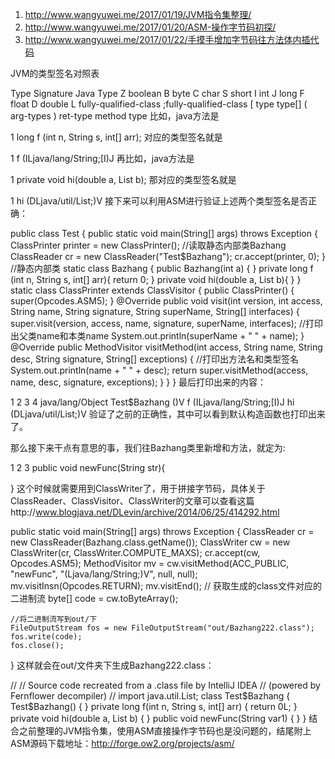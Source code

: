 
1. http://www.wangyuwei.me/2017/01/19/JVM指令集整理/
2. http://www.wangyuwei.me/2017/01/20/ASM-操作字节码初探/
3. http://www.wangyuwei.me/2017/01/22/手摸手增加字节码往方法体内插代码


JVM的类型签名对照表

Type Signature	Java Type
Z	boolean
B	byte
C	char
S	short
I	int
J	long
F	float
D	double
L	fully-qualified-class ;fully-qualified-class
[ type	type[]
( arg-types ) ret-type	method type
比如，java方法是

1
long f (int n, String s, int[] arr);
对应的类型签名就是

1
f (ILjava/lang/String;[I)J
再比如，java方法是

1
private void hi(double a, List<String> b);
那对应的类型签名就是

1
hi (DLjava/util/List;)V
接下来可以利用ASM进行验证上述两个类型签名是否正确：


public class Test {
    public static void main(String[] args) throws Exception {
        ClassPrinter printer = new ClassPrinter();
        //读取静态内部类Bazhang
        ClassReader cr = new ClassReader("Test$Bazhang");
        cr.accept(printer, 0);
    }
    //静态内部类
    static class Bazhang {
        public Bazhang(int a) {
        }
        private long f (int n, String s, int[] arr){
            return 0;
        }
        private void hi(double a, List<String> b){
        }
    }
    static class ClassPrinter extends ClassVisitor {
        public ClassPrinter() {
            super(Opcodes.ASM5);
        }
        @Override
        public void visit(int version, int access, String name, String signature, String superName, String[] interfaces) {
            super.visit(version, access, name, signature, superName, interfaces);
            //打印出父类name和本类name
            System.out.println(superName + " " + name);
        }
        @Override
        public MethodVisitor visitMethod(int access, String name, String desc, String signature, String[] exceptions) {
            //打印出方法名和类型签名
            System.out.println(name + " " + desc);
            return super.visitMethod(access, name, desc, signature, exceptions);
        }
    }
}
最后打印出来的内容：

1
2
3
4
java/lang/Object Test$Bazhang
<init> ()V
f (ILjava/lang/String;[I)J
hi (DLjava/util/List;)V
验证了之前的正确性，其中可以看到默认构造函数也打印出来了。

那么接下来干点有意思的事，我们往Bazhang类里新增和方法，就定为:

1
2
3
public void newFunc(String str){
   
}
这个时候就需要用到ClassWriter了，用于拼接字节码，具体关于ClassReader、ClassVisitor、ClassWriter的文章可以查看这篇http://www.blogjava.net/DLevin/archive/2014/06/25/414292.html


public static void main(String[] args) throws Exception {
    ClassReader cr = new ClassReader(Bazhang.class.getName());
    ClassWriter cw = new ClassWriter(cr, ClassWriter.COMPUTE_MAXS);
    cr.accept(cw, Opcodes.ASM5);
    MethodVisitor mv = cw.visitMethod(ACC_PUBLIC, "newFunc", "(Ljava/lang/String;)V", null, null);
    mv.visitInsn(Opcodes.RETURN);
    mv.visitEnd();
    // 获取生成的class文件对应的二进制流
    byte[] code = cw.toByteArray();
    
    //将二进制流写到out/下
    FileOutputStream fos = new FileOutputStream("out/Bazhang222.class");
    fos.write(code);
    fos.close();
}
这样就会在out/文件夹下生成Bazhang222.class：


//
// Source code recreated from a .class file by IntelliJ IDEA
// (powered by Fernflower decompiler)
//
import java.util.List;
class Test$Bazhang {
    Test$Bazhang() {
    }
    private long f(int n, String s, int[] arr) {
        return 0L;
    }
    private void hi(double a, List<String> b) {
    }
    public void newFunc(String var1) {
    }
}
结合之前整理的JVM指令集，使用ASM直接操作字节码也是没问题的，结尾附上ASM源码下载地址：http://forge.ow2.org/projects/asm/